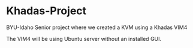 # Khadas-Project
BYU-Idaho Senior project where we created a KVM using a Khadas VIM4

The VIM4 will be using Ubuntu server without an installed GUI.